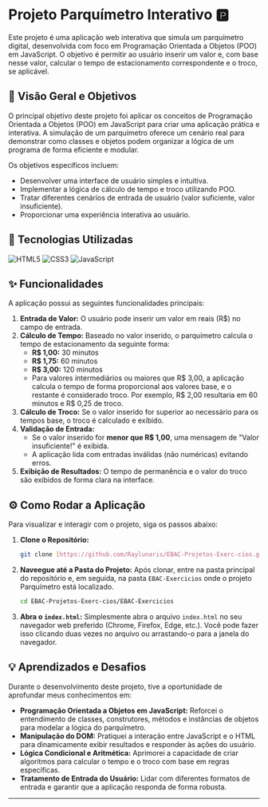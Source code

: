 # Projeto Parquímetro Interativo 🅿️

Este projeto é uma aplicação web interativa que simula um parquímetro digital, desenvolvida com foco em Programação Orientada a Objetos (POO) em JavaScript. O objetivo é permitir ao usuário inserir um valor e, com base nesse valor, calcular o tempo de estacionamento correspondente e o troco, se aplicável.

## 🌟 Visão Geral e Objetivos

O principal objetivo deste projeto foi aplicar os conceitos de Programação Orientada a Objetos (POO) em JavaScript para criar uma aplicação prática e interativa. A simulação de um parquímetro oferece um cenário real para demonstrar como classes e objetos podem organizar a lógica de um programa de forma eficiente e modular.

Os objetivos específicos incluem:
* Desenvolver uma interface de usuário simples e intuitiva.
* Implementar a lógica de cálculo de tempo e troco utilizando POO.
* Tratar diferentes cenários de entrada de usuário (valor suficiente, valor insuficiente).
* Proporcionar uma experiência interativa ao usuário.

## 🚀 Tecnologias Utilizadas

![HTML5](https://img.shields.io/badge/HTML5-E34F26?style=for-the-badge&logo=html5&logoColor=white)
![CSS3](https://img.shields.io/badge/CSS3-1572B6?style=for-the-badge&logo=css3&logoColor=white)
![JavaScript](https://img.shields.io/badge/JavaScript-F7DF1E?style=for-the-badge&logo=javascript&logoColor=black)

## ✨ Funcionalidades

A aplicação possui as seguintes funcionalidades principais:

1.  **Entrada de Valor:** O usuário pode inserir um valor em reais (R$) no campo de entrada.
2.  **Cálculo de Tempo:** Baseado no valor inserido, o parquímetro calcula o tempo de estacionamento da seguinte forma:
    * **R$ 1,00:** 30 minutos
    * **R$ 1,75:** 60 minutos
    * **R$ 3,00:** 120 minutos
    * Para valores intermediários ou maiores que R$ 3,00, a aplicação calcula o tempo de forma proporcional aos valores base, e o restante é considerado troco. Por exemplo, R$ 2,00 resultaria em 60 minutos e R$ 0,25 de troco.
3.  **Cálculo de Troco:** Se o valor inserido for superior ao necessário para os tempos base, o troco é calculado e exibido.
4.  **Validação de Entrada:**
    * Se o valor inserido for **menor que R$ 1,00**, uma mensagem de "Valor insuficiente!" é exibida.
    * A aplicação lida com entradas inválidas (não numéricas) evitando erros.
5.  **Exibição de Resultados:** O tempo de permanência e o valor do troco são exibidos de forma clara na interface.

## ⚙️ Como Rodar a Aplicação

Para visualizar e interagir com o projeto, siga os passos abaixo:

1.  **Clone o Repositório:**
     ```bash
    git clone [https://github.com/Raylunaris/EBAC-Projetos-Exerc-cios.git](https://github.com/Raylunaris/EBAC-Projetos-Exerc-cios.git)
2. **Naveegue até a Pasta do Projeto:**
     Após clonar, entre na pasta principal do repositório e, em seguida, na pasta `EBAC-Exercicios` onde o projeto Parquímetro está localizado.
    ```bash
    cd EBAC-Projetos-Exerc-cios/EBAC-Exercicios
    ```
4.  **Abra o `index.html`:**
    Simplesmente abra o arquivo `index.html` no seu navegador web preferido (Chrome, Firefox, Edge, etc.). Você pode fazer isso clicando duas vezes no arquivo ou arrastando-o para a janela do navegador.

## 💡 Aprendizados e Desafios

Durante o desenvolvimento deste projeto, tive a oportunidade de aprofundar meus conhecimentos em:

* **Programação Orientada a Objetos em JavaScript:** Reforcei o entendimento de classes, construtores, métodos e instâncias de objetos para modelar a lógica do parquímetro.
* **Manipulação do DOM:** Pratiquei a interação entre JavaScript e o HTML para dinamicamente exibir resultados e responder às ações do usuário.
* **Lógica Condicional e Aritmética:** Aprimorei a capacidade de criar algoritmos para calcular o tempo e o troco com base em regras específicas.
* **Tratamento de Entrada do Usuário:** Lidar com diferentes formatos de entrada e garantir que a aplicação responda de forma robusta.

---

